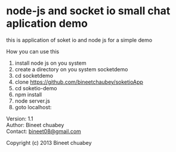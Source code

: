 node-js and socket io small chat aplication demo 
====================================

this is application of  soket io and node js for a simple demo 

 How you can use this
 
 1.  install node js on you system
 2.  create a directory on  you system socketdemo
 3.  cd socketdemo
 4.  clone https://github.com/bineetchaubey/soketioApp
 5.  cd soketio-demo
 6.  npm install
 7.  node server.js
 8.  goto localhost:
 
 
 Version:     1.1<br>
 Author:      Bineet chuabey<br>
 Contact:     bineet08@gmail.com<br>
 
 Copyright (c) 2013 Bineet chuabey
 
 
